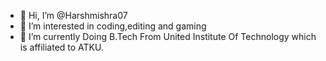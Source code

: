- 👋 Hi, I’m @Harshmishra07
- 👀 I’m interested in coding,editing and gaming
- 🌱 I’m currently Doing B.Tech From United Institute Of Technology which is affiliated to ATKU.
<!--- 💞️ I’m looking to collaborate on ...
- 📫 How to reach me..-->

<!---
Harshmishra07/Harshmishra07 is a ✨ special ✨ repository because its `README.md` (this file) appears on your GitHub profile.
You can click the Preview link to take a look at your changes.
--->
